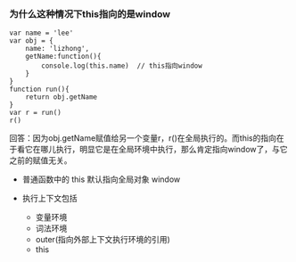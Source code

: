 ### 为什么这种情况下this指向的是window
```
var name = 'lee'
var obj = {
    name: 'lizhong',
    getName:function(){
        console.log(this.name)  // this指向window
    }
}
function run(){
    return obj.getName
}
var r = run()
r()
```
回答：因为obj.getName赋值给另一个变量r，r()在全局执行的。而this的指向在于看它在哪儿执行，明显它是在全局环境中执行，那么肯定指向window了，与它之前的赋值无关。



- 普通函数中的 this 默认指向全局对象 window


- 执行上下文包括
    - 变量环境
    - 词法环境
    - outer(指向外部上下文执行环境的引用)
    - this




